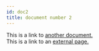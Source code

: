 ```yaml
---
id: doc2
title: document number 2
---
```


This is a link to [another document.](doc1.md)  
This is a link to an [external page.](http://www.example.com)
